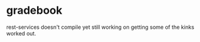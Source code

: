 # gradebook
rest-services doesn't compile yet still working on getting some of the kinks worked out.
